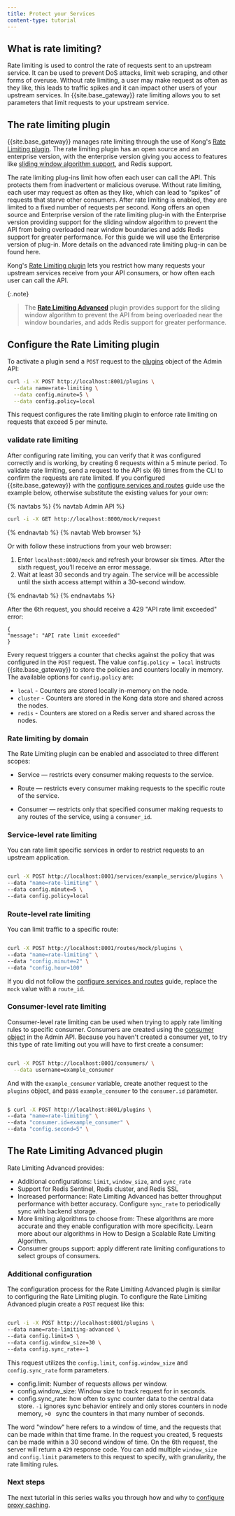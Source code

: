 ```yaml
---
title: Protect your Services
content-type: tutorial
---
```



## What is rate limiting?

Rate limiting is used to control the rate of requests sent to an upstream service. It can be used to prevent DoS attacks, limit web scraping, and other forms of overuse. Without rate limiting, a user may make request as often as they like, this leads to traffic spikes and it can impact other users of your upstream services. In {{site.base_gateway}} rate limiting allows you to set parameters that limit requests to your upstream service. 


## The rate limiting plugin

{{site.base_gateway}} manages rate limiting through the use of Kong's [Rate Limiting plugin](/hub/kong-inc/rate-limiting). The rate limiting plugin has an open source and an enterprise version, with the enterprise version giving you access to features like [sliding window algorithm support](https://en.wikipedia.org/wiki/Sliding_window_protocol), and Redis support. 


The rate limiting plug-ins limit how often each user can call the API. This protects them from inadvertent or malicious overuse. Without rate limiting, each user may request as often as they like, which can lead to “spikes” of requests that starve other consumers. After rate limiting is enabled, they are limited to a fixed number of requests per second. Kong offers an open source and Enterprise version of the rate limiting plug-in with the Enterprise version providing support for the sliding window algorithm to prevent the API from being overloaded near window boundaries and adds Redis support for greater performance. For this guide we will use the Enterprise version of plug-in.  More details on the advanced rate limiting plug-in can be found here.


Kong's [Rate Limiting plugin](/hub/kong-inc/rate-limiting) lets you restrict how many requests your upstream services receive from your API consumers, or how often each user can call the API.

{:.note}
> The [**Rate Limiting Advanced**](/hub/kong-inc/rate-limiting-advanced) <span class="badge enterprise"></span> plugin provides support for the sliding window algorithm to prevent the API from being overloaded near the window boundaries, and adds Redis support for greater performance.



## Configure the Rate Limiting plugin


To activate a plugin send a `POST` request to the [plugins](/gateway/latest/admin-api/#add-plugin) object of the Admin API: 

```sh
curl -i -X POST http://localhost:8001/plugins \
  --data name=rate-limiting \
  --data config.minute=5 \
  --data config.policy=local
```

This request configures the rate limiting plugin to enforce rate limiting on requests that exceed 5 per minute.

### validate rate limiting

After configuring rate limiting, you can verify that it was configured correctly and is working, by creating 6 requests within a 5 minute period. 
To validate rate limiting, send a request to the API six (6) times from the CLI to confirm the requests are rate limited. 
If you configured {{site.base_gateway}} with the [configure services and routes](/gateway/latest/get-started/configure-services-and-routes) guide use the example below, otherwise substitute the existing values for your own: 

{% navtabs %}
{% navtab Admin API %}

```sh
curl -i -X GET http://localhost:8000/mock/request
```

{% endnavtab %}
{% navtab Web browser %}

Or with follow these instructions from your web browser:

1. Enter `localhost:8000/mock` and refresh your browser six times.
    After the sixth request, you’ll receive an error message.
2. Wait at least 30 seconds and try again.
    The service will be accessible until the sixth access attempt within a 30-second window.

{% endnavtab %}
{% endnavtabs %}

After the 6th request, you should receive a 429 "API rate limit exceeded" error:
```
{
"message": "API rate limit exceeded"
}
```

Every request triggers a counter that checks against the policy that was configured in the `POST` request. 
The value `config.policy = local` instructs {{site.base_gateway}} to store the policies and counters locally in memory.
The available options for `config.policy` are: 

* `local` - Counters are stored locally in-memory on the node.
* `cluster` - Counters are stored in the Kong data store and shared across the nodes.
* `redis` - Counters are stored on a Redis server and shared across the nodes.


### Rate limiting by domain


The Rate Limiting plugin can be enabled and associated to three different scopes: 

* Service — restricts every consumer making requests to the service.

* Route — restricts every consumer making requests to the specific route of the service.

* Consumer — restricts only that specified consumer making requests to any routes of the service, using a `consumer_id`. 


### Service-level rate limiting

You can rate limit specific services in order to restrict requests to an upstream application.

```sh

curl -X POST http://localhost:8001/services/example_service/plugins \
--data "name=rate-limiting" \
--data config.minute=5 \
--data config.policy=local

```


### Route-level rate limiting

You can limit traffic to a specific route: 

```sh

curl -X POST http://localhost:8001/routes/mock/plugins \
--data "name=rate-limiting" \
--data "config.minute=2" \
--data "config.hour=100"

```

If you did not follow the [configure services and routes](/gateway/latest/get-started/configure-services-and-routes) guide, replace the `mock` value with a `route_id`. 


### Consumer-level rate limiting

Consumer-level rate limiting can be used when trying to apply rate limiting rules to specific consumer. Consumers are created using the [consumer object](/gateway/latest/admin-api/#consumer-object) in the Admin API. Because you haven't created a consumer yet, to try this type of rate limiting out you will have to first create a consumer:


```sh

curl -X POST http://localhost:8001/consumers/ \
  --data username=example_consumer

```

And with the `example_consumer` variable, create another request to the `plugins` object, and pass `example_consumer` to the `consumer.id` parameter. 
```sh

$ curl -X POST http://localhost:8001/plugins \
--data "name=rate-limiting" \
--data "consumer.id=example_consumer" \
--data "config.second=5" \
```


## The Rate Limiting Advanced plugin

Rate Limiting Advanced provides:

* Additional configurations: `limit`, `window_size`, and `sync_rate`
* Support for Redis Sentinel, Redis cluster, and Redis SSL
* Increased performance: Rate Limiting Advanced has better throughput performance with better accuracy. Configure `sync_rate` to periodically sync with backend storage.
* More limiting algorithms to choose from: These algorithms are more accurate and they enable configuration with more specificity. Learn more about our algorithms in How to Design a Scalable Rate Limiting Algorithm.
* Consumer groups support: apply different rate limiting configurations to select groups of consumers.


### Additional configuration

The configuration process for the Rate Limiting Advanced plugin is similar to configuring the Rate Limiting plugin. To configure the Rate Limiting Advanced plugin create a `POST` request like this: 

```sh

curl -i -X POST http://localhost:8001/plugins \
--data name=rate-limiting-advanced \
--data config.limit=5 \
--data config.window_size=30 \
--data config.sync_rate=-1

```

This request utilizes the `config.limit`, `config.window_size` and `config.sync_rate` form parameters. 


* config.limit: Number of requests allows per window.
* config.window_size: Window size to track request for in seconds. 
* config.sync_rate: how often to sync counter data to the central data store. 	`-1` ignores sync behavior entirely and only stores counters in node memory, `>0 ` sync the counters in that many number of seconds. 


The word "window" here refers to a window of time, and the requests that can be made within that time frame. In the request you created, 5 requests can be made within a 30 second window of time. On the 6th request, the server will return a `429` response code. You can add multiple `window_size` and `config.limit` parameters to this request to specify, with granularity, the rate limiting rules.  


### Next steps 

The next tutorial in this series walks you through how and why to [configure proxy caching](/gateway/latest/get-started/configure-ratelimiting/).


